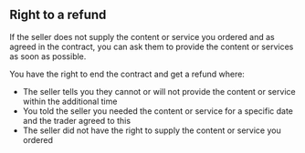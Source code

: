 ##  Right to a refund

If the seller does not supply the content or service you ordered and as agreed
in the contract, you can ask them to provide the content or services as soon
as possible.

You have the right to end the contract and get a refund where:

  * The seller tells you they cannot or will not provide the content or service within the additional time 
  * You told the seller you needed the content or service for a specific date and the trader agreed to this 
  * The seller did not have the right to supply the content or service you ordered 
